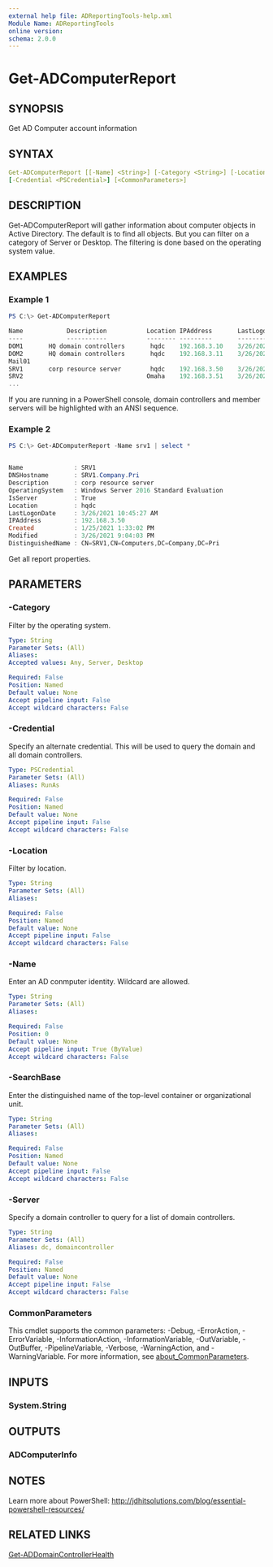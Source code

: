 ```yaml
---
external help file: ADReportingTools-help.xml
Module Name: ADReportingTools
online version:
schema: 2.0.0
---
```


# Get-ADComputerReport

## SYNOPSIS

Get AD Computer account information

## SYNTAX

```yaml
Get-ADComputerReport [[-Name] <String>] [-Category <String>] [-Location <String>] [-SearchBase <String>] [-Server <String>]
[-Credential <PSCredential>] [<CommonParameters>]
```

## DESCRIPTION

Get-ADComputerReport will gather information about computer objects in Active Directory. The default is to find all objects. But you can filter on a category of Server or Desktop. The filtering is done based on the operating system value.

## EXAMPLES

### Example 1

```powershell
PS C:\> Get-ADComputerReport

Name            Description           Location IPAddress       LastLogonDate
----            -----------           -------- ---------       -------------
DOM1       HQ domain controllers       hqdc    192.168.3.10    3/26/2021 3:12...
DOM2       HQ domain controllers       hqdc    192.168.3.11    3/26/2021 3:21...
Mail01
SRV1       corp resource server        hqdc    192.168.3.50    3/26/2021 10:4...
SRV2                                  Omaha    192.168.3.51    3/26/2021 10:4...
...
```

If you are running in a PowerShell console, domain controllers and member servers will be highlighted with an ANSI sequence.

### Example 2

```powershell
PS C:\> Get-ADComputerReport -Name srv1 | select *


Name              : SRV1
DNSHostname       : SRV1.Company.Pri
Description       : corp resource server
OperatingSystem   : Windows Server 2016 Standard Evaluation
IsServer          : True
Location          : hqdc
LastLogonDate     : 3/26/2021 10:45:27 AM
IPAddress         : 192.168.3.50
Created           : 1/25/2021 1:33:02 PM
Modified          : 3/26/2021 9:04:03 PM
DistinguishedName : CN=SRV1,CN=Computers,DC=Company,DC=Pri
```

Get all report properties.

## PARAMETERS

### -Category

Filter by the operating system.

```yaml
Type: String
Parameter Sets: (All)
Aliases:
Accepted values: Any, Server, Desktop

Required: False
Position: Named
Default value: None
Accept pipeline input: False
Accept wildcard characters: False
```

### -Credential

Specify an alternate credential.
This will be used to query the domain and all domain controllers.

```yaml
Type: PSCredential
Parameter Sets: (All)
Aliases: RunAs

Required: False
Position: Named
Default value: None
Accept pipeline input: False
Accept wildcard characters: False
```

### -Location

Filter by location.

```yaml
Type: String
Parameter Sets: (All)
Aliases:

Required: False
Position: Named
Default value: None
Accept pipeline input: False
Accept wildcard characters: False
```

### -Name

Enter an AD conmputer identity.
Wildcard are allowed.

```yaml
Type: String
Parameter Sets: (All)
Aliases:

Required: False
Position: 0
Default value: None
Accept pipeline input: True (ByValue)
Accept wildcard characters: False
```

### -SearchBase

Enter the distinguished name of the top-level container or organizational unit.

```yaml
Type: String
Parameter Sets: (All)
Aliases:

Required: False
Position: Named
Default value: None
Accept pipeline input: False
Accept wildcard characters: False
```

### -Server

Specify a domain controller to query for a list of domain controllers.

```yaml
Type: String
Parameter Sets: (All)
Aliases: dc, domaincontroller

Required: False
Position: Named
Default value: None
Accept pipeline input: False
Accept wildcard characters: False
```

### CommonParameters

This cmdlet supports the common parameters: -Debug, -ErrorAction, -ErrorVariable, -InformationAction, -InformationVariable, -OutVariable, -OutBuffer, -PipelineVariable, -Verbose, -WarningAction, and -WarningVariable. For more information, see [about_CommonParameters](http://go.microsoft.com/fwlink/?LinkID=113216).

## INPUTS

### System.String

## OUTPUTS

### ADComputerInfo

## NOTES

Learn more about PowerShell: http://jdhitsolutions.com/blog/essential-powershell-resources/

## RELATED LINKS

[Get-ADDomainControllerHealth](Get-ADDomainControllerHealth.md)
